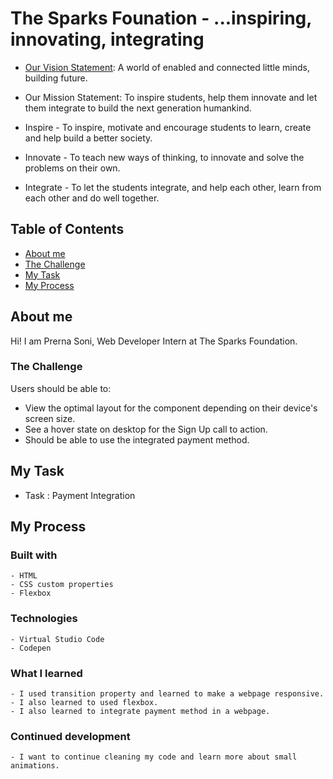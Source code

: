# The Sparks Founation  - ...inspiring, innovating, integrating

- <u>Our Vision Statement</u>: 
A world of enabled and connected little minds, building future.

- Our Mission Statement:
To inspire students, help them innovate and let them integrate to build the next generation humankind.

- Inspire - 
To inspire, motivate and encourage students to learn, create and help build a better society.

- Innovate -
To teach new ways of thinking, to innovate and solve the problems on their own.

- Integrate -
To let the students integrate, and help each other, learn from each other and do well together.

## Table of Contents

- [About me](#about-me)
- [The Challenge](#the-challenge)
- [My Task](#mu-task)
- [My Process](#my-process)

## About me 

  Hi! I am Prerna Soni, Web Developer Intern at The Sparks Foundation. 

### The Challenge

Users should be able to:
  -  View the optimal layout for the component depending on their device's screen size.
  -  See a hover state on desktop for the Sign Up call to action.
  -  Should be able to use the integrated payment method. 

## My Task

- Task : Payment Integration

## My Process

  ### Built with 
    - HTML 
    - CSS custom properties
    - Flexbox
    
   ### Technologies 
    - Virtual Studio Code
    - Codepen
    
   ### What I learned 
    - I used transition property and learned to make a webpage responsive.
    - I also learned to used flexbox.
    - I also learned to integrate payment method in a webpage. 
    
   ### Continued development 
    - I want to continue cleaning my code and learn more about small animations. 
